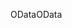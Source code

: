 <span data-ttu-id="f5c89-101">OData</span><span class="sxs-lookup"><span data-stu-id="f5c89-101">OData</span></span>
